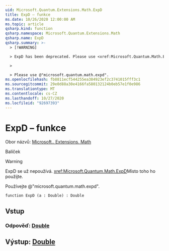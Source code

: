 ```yaml
---
uid: Microsoft.Quantum.Extensions.Math.ExpD
title: ExpD – funkce
ms.date: 10/26/2020 12:00:00 AM
ms.topic: article
qsharp.kind: function
qsharp.namespace: Microsoft.Quantum.Extensions.Math
qsharp.name: ExpD
qsharp.summary: >-
  > [!WARNING]

  > ExpD has been deprecated. Please use <xref:Microsoft.Quantum.Math.ExpD> instead.

  >

  > Please use @"microsoft.quantum.math.expd".
ms.openlocfilehash: fb8811ecf544255ea384923ef2c3741015fff3c1
ms.sourcegitcommit: 29e0d88a30e4166fa580132124b0eb57e1f0e986
ms.translationtype: MT
ms.contentlocale: cs-CZ
ms.lasthandoff: 10/27/2020
ms.locfileid: "92697393"
---
```

# <a name="expd-function"></a>ExpD – funkce

Obor názvů: [Microsoft.. Extensions. Math](xref:Microsoft.Quantum.Extensions.Math)

Balíček [](https://nuget.org/packages/)


> [!WARNING]
> ExpD se už nepoužívá. <xref:Microsoft.Quantum.Math.ExpD>Místo toho ho použijte.
>
> Používejte @"microsoft.quantum.math.expd".



```qsharp
function ExpD (a : Double) : Double
```


## <a name="input"></a>Vstup

### <a name="a--double"></a>Odpověď: [Double](xref:microsoft.quantum.lang-ref.double)





## <a name="output--double"></a>Výstup: [Double](xref:microsoft.quantum.lang-ref.double)

